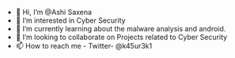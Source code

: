 - 👋 Hi, I’m @Ashi Saxena
- 👀 I’m interested in Cyber Security
- 🌱 I’m currently learning about the malware analysis and android. 
- 💞️ I’m looking to collaborate on Projects related to Cyber Security 
- 📫 How to reach me - Twitter- @k45ur3k1

